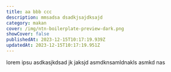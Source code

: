 ```yaml
---
title: aa bbb ccc
description: mmsadsa dsadkjsajdksajd
category: makan
cover: /img/ntn-boilerplate-preview-dark.png
showCover: false
publishedAt: 2023-12-15T10:17:19.939Z
updatedAt: 2023-12-15T10:17:19.951Z
---
```

l﻿orem ipsu asdkasjkdsad jk jaksjd asmdknsamldnakls asmkd nas